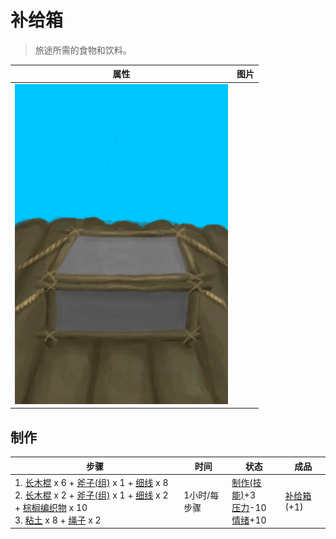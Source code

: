 # 补给箱  
> 旅途所需的食物和饮料。  
  
  属性  |   图片   
 ----  |  ----:   
   |  ![](Sprite/SupplyChest.png)   
  
## 制作  
步骤  |  时间  |  状态  |  成品  
----  |  ----  |  ----  |  ----  
1. [长木棍](StickLong.md) x 6 + [斧子(组)](GpTag_Axe.md) x 1 + [细线](CordFiber.md) x 8<br>2. [长木棍](StickLong.md) x 2 + [斧子(组)](GpTag_Axe.md) x 1 + [细线](CordFiber.md) x 2 + [棕榈编织物](WeavePalm.md) x 10<br>3. [粘土](Clay.md) x 8 + [绳子](Rope.md) x 2  |  1小时/每步骤  |  [制作(技能)](Skill_Crafting.md)+3<br>[压力](Stress.md)-10<br>[情绪](Morale.md)+10  |  [补给箱](SupplyChestRaft.md)(+1)  
